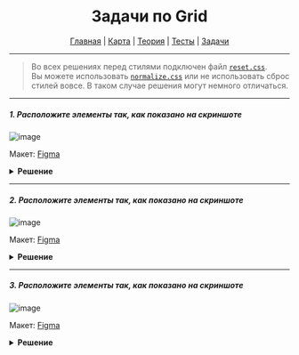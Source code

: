 <div align="center">

# Задачи по Grid

[Главная](https://github.com/dollaween/junior-roadmap/)
|
[Карта](/roadmap/README.md)
|
[Теория](/theory/README.md)
|
[Тесты](/tests/README.md)
|
[Задачи](/tasks/README.md)

</div>

---

> Во всех решениях перед стилями подключен файл [`reset.css`](https://meyerweb.com/eric/tools/css/reset/).  
> Вы можете использовать [`normalize.css`](https://necolas.github.io/normalize.css/) или не использовать сброс стилей вовсе. В таком случае решения могут немного отличаться.

---

##### 1. Расположите элементы так, как показано на скриншоте

![image](https://user-images.githubusercontent.com/48933270/123003527-fb190c80-d3bb-11eb-97b8-1200deffd590.png)

Макет: [Figma](https://www.figma.com/file/PnnS2RDlKkxS20vZGoKTRy/Tasks?node-id=2%3A28)

<details><summary><b>Решение</b></summary>
<p>

```html
<div class="container">
  <div class="item"></div>
  <div class="item"></div>
  <div class="item"></div>
  <div class="item"></div>
  <div class="item"></div>
  <div class="item"></div>
  <div class="item"></div>
  <div class="item"></div>
  <div class="item"></div>
</div>
```

```css
.container {
  display: grid;
  grid-template-columns: repeat(3, 1fr);
  gap: 15px;
}

.item {
  height: 80px;
  box-sizing: border-box;
  background: #69c0ff;
  border: 10px solid #1890ff;
}
```

</p>
</details>

---

##### 2. Расположите элементы так, как показано на скриншоте

![image](https://user-images.githubusercontent.com/48933270/123004426-3ff17300-d3bd-11eb-8488-6b5625be9408.png)

Макет: [Figma](https://www.figma.com/file/PnnS2RDlKkxS20vZGoKTRy/Tasks?node-id=2%3A29)

<details><summary><b>Решение</b></summary>
<p>

```html
<div class="container">
  <header class="item header"></header>
  <aside class="item sidebar"></aside>
  <article class="item content"></article>
  <aside class="item ads"></aside>
  <footer class="item footer"></footer>
</div>
```

```css
.container {
  display: grid;
  grid-template-areas:
    "header header header"
    "sidebar content ads"
    "footer footer footer";
  gap: 15px;
}

.item {
  height: 80px;
  box-sizing: border-box;
  background: #69c0ff;
  border: 10px solid #1890ff;
}

.header {
  grid-area: header;
}
.sidebar {
  grid-area: sidebar;
}
.content {
  grid-area: content;
}
.ads {
  grid-area: ads;
}
.footer {
  grid-area: footer;
}
```

</p>
</details>

---

##### 3. Расположите элементы так, как показано на скриншоте

![image](https://user-images.githubusercontent.com/48933270/123006136-ec345900-d3bf-11eb-86d3-28f055aa1e89.png)

Макет: [Figma](https://www.figma.com/file/PnnS2RDlKkxS20vZGoKTRy/Tasks?node-id=2%3A30)

<details><summary><b>Решение</b></summary>
<p>

```html
<div class="container">
  <div class="item"></div>
  <div class="item"></div>
  <div class="item"></div>
  <div class="item"></div>
  <div class="item"></div>
  <div class="item"></div>
  <div class="item"></div>
  <div class="item"></div>
  <div class="item"></div>
  <div class="item"></div>
  <div class="item"></div>
  <div class="item"></div>
  <div class="item"></div>
</div>
```

```css
.container {
  display: grid;
  width: 600px;
  height: 248px;
  grid-template-areas:
    'a b c d'
    'l m m e'
    'k m m f'
    'j i h g';
  gap: 16px;
}

.item {
  box-sizing: border-box;
  background: #69c0ff;
  border: 10px solid #1890ff;
}

.item:nth-child(1) {
  grid-area: a;
}
.item:nth-child(2) {
  grid-area: b;
}
.item:nth-child(3) {
  grid-area: c;
}
.item:nth-child(4) {
  grid-area: d;
}
.item:nth-child(5) {
  grid-area: e;
}
.item:nth-child(6) {
  grid-area: f;
}
.item:nth-child(7) {
  grid-area: g;
}
.item:nth-child(8) {
  grid-area: h;
}
.item:nth-child(9) {
  grid-area: i;
}
.item:nth-child(10) {
  grid-area: j;
}
.item:nth-child(11) {
  grid-area: k;
}
.item:nth-child(12) {
  grid-area: l;
}
.item:last-child {
  grid-area: m;
}
```

</p>
</details>

